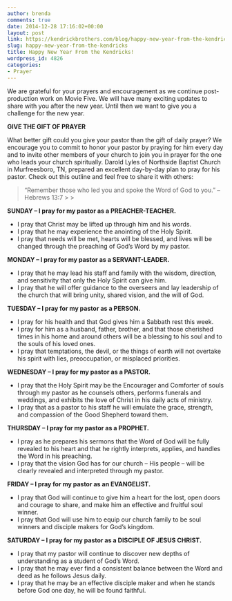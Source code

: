 ```yaml
---
author: brenda
comments: true
date: 2014-12-28 17:16:02+00:00
layout: post
link: https://kendrickbrothers.com/blog/happy-new-year-from-the-kendricks/
slug: happy-new-year-from-the-kendricks
title: Happy New Year From the Kendricks!
wordpress_id: 4826
categories:
- Prayer
---
```


We are grateful for your prayers and encouragement as we continue post-production work on Movie Five. We will have many exciting updates to share with you after the new year. Until then we want to give you a challenge for the new year.

**GIVE THE GIFT OF PRAYER**

What better gift could you give your pastor than the gift of daily prayer? We encourage you to commit to honor your pastor by praying for him every day and to invite other members of your church to join you in prayer for the one who leads your church spiritually. Darold Lyles of Northside Baptist Church in Murfreesboro, TN, prepared an excellent day-by-day plan to pray for his pastor. Check out this outline and feel free to share it with others:

<blockquote>“Remember those who led you and spoke the Word of God to you.”   
– Hebrews 13:7
> 
> </blockquote>

**SUNDAY – I pray for my pastor as a PREACHER-TEACHER.**

  * I pray that Christ may be lifted up through him and his words.
  * I pray that he may experience the anointing of the Holy Spirit.
  * I pray that needs will be met, hearts will be blessed, and lives will be changed through the preaching of God’s Word by my pastor.

**MONDAY – I pray for my pastor as a SERVANT-LEADER.**

  * I pray that he may lead his staff and family with the wisdom, direction, and sensitivity that only the Holy Spirit can give him.
  * I pray that he will offer guidance to the overseers and lay leadership of the church that will bring unity, shared vision, and the will of God.

**TUESDAY – I pray for my pastor as a PERSON.**

  * I pray for his health and that God gives him a Sabbath rest this week.
  * I pray for him as a husband, father, brother, and that those cherished times in his home and around others will be a blessing to his soul and to the souls of his loved ones.
  * I pray that temptations, the devil, or the things of earth will not overtake his spirit with lies, preoccupation, or misplaced priorities.

**WEDNESDAY – I pray for my pastor as a PASTOR.**

  * I pray that the Holy Spirit may be the Encourager and Comforter of souls through my pastor as he counsels others, performs funerals and weddings, and exhibits the love of Christ in his daily acts of ministry.
  * I pray that as a pastor to his staff he will emulate the grace, strength, and compassion of the Good Shepherd toward them.

**THURSDAY – I pray for my pastor as a PROPHET.**

  * I pray as he prepares his sermons that the Word of God will be fully revealed to his heart and that he rightly interprets, applies, and handles the Word in his preaching.
  * I pray that the vision God has for our church – His people – will be clearly revealed and interpreted through my pastor.

**FRIDAY – I pray for my pastor as an EVANGELIST.**

  * I pray that God will continue to give him a heart for the lost, open doors and courage to share, and make him an effective and fruitful soul winner.
  * I pray that God will use him to equip our church family to be soul winners and disciple makers for God’s kingdom.

**SATURDAY – I pray for my pastor as a DISCIPLE OF JESUS CHRIST.**

  * I pray that my pastor will continue to discover new depths of understanding as a student of God’s Word.
  * I pray that he may ever find a consistent balance between the Word and deed as he follows Jesus daily.
  * I pray that he may be an effective disciple maker and when he stands before God one day, he will be found faithful.
